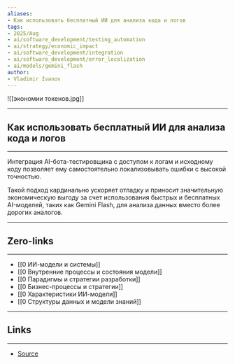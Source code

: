 ```yaml
---
aliases: 
- Как использовать бесплатный ИИ для анализа кода и логов 
tags:
- 2025/Aug
- ai/software_development/testing_automation
- ai/strategy/economic_impact
- ai/software_development/integration
- ai/software_development/error_localization
- ai/models/gemini_flash
author:
- Vladimir Ivanov
---
```

![[экономии токенов.jpg]]

-----
##  Как использовать бесплатный ИИ для анализа кода и логов
-----
Интеграция AI-бота-тестировщика с доступом к логам и исходному коду позволяет ему самостоятельно локализовывать ошибки с высокой точностью. 

Такой подход кардинально ускоряет отладку и приносит значительную экономическую выгоду за счет использования быстрых и бесплатных AI-моделей, таких как Gemini Flash, для анализа данных вместо более дорогих аналогов.

---
## Zero-links
---
- [[0 ИИ-модели и системы]]
- [[0 Внутренние процессы и состояния модели]]
- [[0 Парадигмы и стратегии разработки]]
- [[0 Бизнес-процессы и стратегии]]
- [[0 Характеристики ИИ-модели]]
- [[0 Структуры данных и модели знаний]]

---
## Links
---
- [Source](https://t.me/turboproject/1997)
